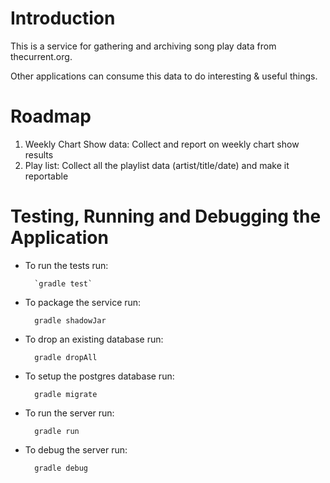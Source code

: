 # Introduction

This is a service for gathering and archiving song play data
from thecurrent.org.

Other applications can consume this data to do interesting & useful
things.

# Roadmap

1. Weekly Chart Show data: Collect and report on weekly chart
show results
2. Play list: Collect all the playlist data (artist/title/date) and
make it reportable

# Testing, Running and Debugging the Application

* To run the tests run:

        `gradle test`

* To package the service run:

        gradle shadowJar

* To drop an existing database run:

        gradle dropAll

* To setup the postgres database run:

        gradle migrate

* To run the server run:

        gradle run
        
* To debug the server run:
        
        gradle debug



